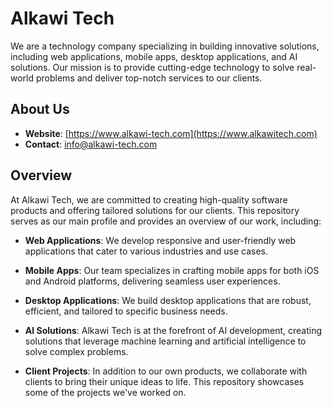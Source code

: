 # Alkawi Tech

We are a technology company specializing in building innovative solutions, including web applications, mobile apps, desktop applications, and AI solutions. Our mission is to provide cutting-edge technology to solve real-world problems and deliver top-notch services to our clients.

## About Us

- **Website**: [https://www.alkawi-tech.com](https://www.alkawitech.com)
- **Contact**: [info@alkawi-tech.com](mailto:info@alkawitech.com)

## Overview

At Alkawi Tech, we are committed to creating high-quality software products and offering tailored solutions for our clients. This repository serves as our main profile and provides an overview of our work, including:

- **Web Applications**: We develop responsive and user-friendly web applications that cater to various industries and use cases.

- **Mobile Apps**: Our team specializes in crafting mobile apps for both iOS and Android platforms, delivering seamless user experiences.

- **Desktop Applications**: We build desktop applications that are robust, efficient, and tailored to specific business needs.

- **AI Solutions**: Alkawi Tech is at the forefront of AI development, creating solutions that leverage machine learning and artificial intelligence to solve complex problems.

- **Client Projects**: In addition to our own products, we collaborate with clients to bring their unique ideas to life. This repository showcases some of the projects we've worked on.

